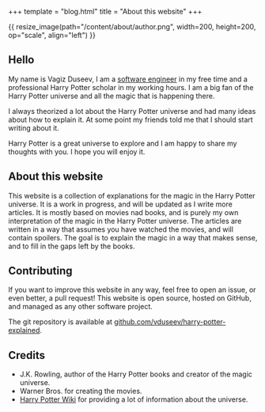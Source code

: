 +++
template = "blog.html"
title = "About this website"
+++

{{ resize_image(path="/content/about/author.png", width=200, height=200, op="scale", align="left") }}

## Hello

My name is Vagiz Duseev, I am a [software engineer](https://linkedin.com/in/vduseev) in my free time and a professional Harry Potter scholar in my working hours. I am a big fan of the Harry Potter universe and all the magic that is happening there.

I always theorized a lot about the Harry Potter universe and had many ideas about how to explain it. At some point my friends told me that I should start writing about it.

Harry Potter is a great universe to explore and I am happy to share my thoughts with you. I hope you will enjoy it.

## About this website

This website is a collection of explanations for the magic in the Harry Potter universe. It is a work in progress, and will be updated as I write more articles. It is mostly based on movies nad books, and is purely my own interpretation of the magic in the Harry Potter universe. The articles are written in a way that assumes you have watched the movies, and will contain spoilers. The goal is to explain the magic in a way that makes sense, and to fill in the gaps left by the books.

## Contributing

If you want to improve this website in any way, feel free to open an issue, or even better, a pull request! This website is open source, hosted on GitHub, and managed as any other software project.

The git repository is available at [github.com/vduseev/harry-potter-explained](https://github.com/vduseev/harry-potter-explained).

## Credits

- J.K. Rowling, author of the Harry Potter books and creator of the magic universe.
- Warner Bros. for creating the movies.
- [Harry Potter Wiki](https://harrypotter.fandom.com/wiki/Main_Page) for providing a lot of information about the universe.
